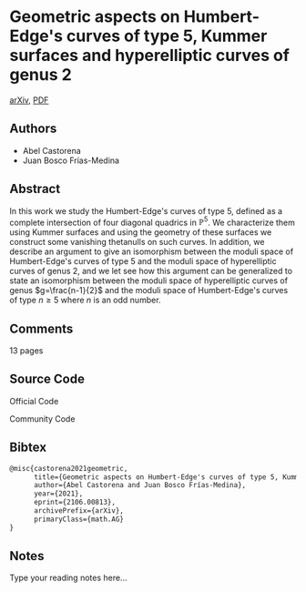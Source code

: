 
# Geometric aspects on Humbert-Edge's curves of type 5, Kummer surfaces and hyperelliptic curves of genus 2

[arXiv](https://arxiv.org/abs/2106.0813), [PDF](https://arxiv.org/pdf/2106.0813.pdf)

## Authors

- Abel Castorena
- Juan Bosco Frías-Medina

## Abstract

In this work we study the Humbert-Edge's curves of type 5, defined as a complete intersection of four diagonal quadrics in $\mathbb{P}^5$. We characterize them using Kummer surfaces and using the geometry of these surfaces we construct some vanishing thetanulls on such curves. In addition, we describe an argument to give an isomorphism between the moduli space of Humbert-Edge's curves of type 5 and the moduli space of hyperelliptic curves of genus 2, and we let see how this argument can be generalized to state an isomorphism between the moduli space of hyperelliptic curves of genus $g=\frac{n-1}{2}$ and the moduli space of Humbert-Edge's curves of type $n\geq 5$ where $n$ is an odd number.

## Comments

13 pages

## Source Code

Official Code



Community Code



## Bibtex

```tex
@misc{castorena2021geometric,
      title={Geometric aspects on Humbert-Edge's curves of type 5, Kummer surfaces and hyperelliptic curves of genus 2}, 
      author={Abel Castorena and Juan Bosco Frías-Medina},
      year={2021},
      eprint={2106.00813},
      archivePrefix={arXiv},
      primaryClass={math.AG}
}
```

## Notes

Type your reading notes here...

